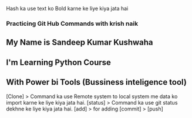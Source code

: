 Hash ka use text ko Bold karne ke liye kiya jata hai
### Practicing Git Hub Commands with krish naik
## My Name is Sandeep Kumar Kushwaha
## I'm Learning Python Course
## With Power bi Tools (Bussiness inteligence tool)

[Clone] > Command ka use Remote system to local system me data ko import karne ke liye kiya jata hai.
[status] > Command ka use git status dekhne ke liye kiya jata hai.
[add] > for adding
[commit] > 
[push]